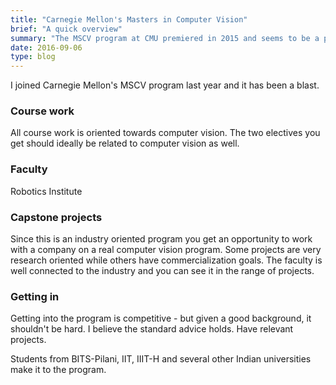```yaml
---
title: "Carnegie Mellon's Masters in Computer Vision"
brief: "A quick overview"
summary: "The MSCV program at CMU premiered in 2015 and seems to be a pretty good program. A quick overview of the program why it exists and what to expect if you join it."
date: 2016-09-06
type: blog
---
```


I joined Carnegie Mellon's MSCV program last year and it has been a blast.

### Course work
All course work is oriented towards computer vision. The two electives you get should ideally be related to computer vision as well.

### Faculty


Robotics Institute

### Capstone projects
Since this is an industry oriented program you get an opportunity to work with a company on a real computer vision program. Some projects are very research oriented while others have commercialization goals. The faculty is well connected to the industry and you can see it in the range of projects.

### Getting in
Getting into the program is competitive - but given a good background, it shouldn't be hard. I believe the standard advice holds. Have relevant projects.

Students from BITS-Pilani, IIT, IIIT-H and several other Indian universities make it to the program.

